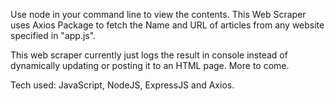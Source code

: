Use node in your command line to view the contents. This Web Scraper uses Axios Package to fetch the Name and URL of articles from any website specified in "app.js".

This web scraper currently just logs the result in console instead of dynamically updating or posting it to an HTML page. More to come.

Tech used: JavaScript, NodeJS, ExpressJS and Axios.
